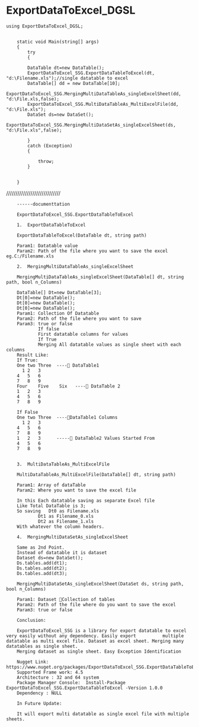 # ExportDataToExcel_DGSL


	using ExportDataToExcel_DGSL;
	
	
        static void Main(string[] args)
        {
            try
            {
            
            DataTable dt=new DataTable();          
            ExportDataToExcel_SSG.ExportDataTableToExcel(dt, "d:\Filename.xls");//single datatable to excel
            DataTable[] dd = new DataTable[10];
            ExportDataToExcel_SSG.MergingMultiDataTableAs_singleExcelSheet(dd, "d:\File.xls,false);
            ExportDataToExcel_SSG.MultiDataTableAs_MultiExcelFile(dd, "d:\File.xls");           
            DataSet ds=new DataSet();
            ExportDataToExcel_SSG.MergingMultiDataSetAs_singleExcelSheet(ds, "d:\File.xls",false);
           
            }
            catch (Exception)
            {

                throw;
            }
	    
            
        }
/////////////////////////////



		------documenttation

		ExportDataToExcel_SSG.ExportDataTableToExcel

		1.	ExportDataTableToExcel

		ExportDataTableToExcel(DataTable dt, string path)

		Param1: Datatable value
		Param2: Path of the file where you want to save the excel eg.C:/Filename.xls

		2.	MergingMultiDataTableAs_singleExcelSheet

		MergingMultiDataTableAs_singleExcelSheet(DataTable[] dt, string path, bool n_Columns)

		DataTable[] Dt=new DataTable[3];
		Dt[0]=new DataTable();
		Dt[0]=new DataTable();
		Dt[0]=new DataTable();
		Param1: Collection Of Datatable
		Param2: Path of the file where you want to save
		Param3: true or false
				If false
				First datatable columns for values
				If True
				Merging All datatable values as single sheet with each columns     
		Result Like:
		If True:
		One	two	Three  ---- DataTable1
		  1	2	3
		4	5	6
		7	8	9
		Four	Five	Six   ---- DataTable 2
		1	2	3
		4	5	6
		7	8	9

		If False
		One	two	Three  ----DataTable1 Columns
		  1	2	3
		4	5	6
		7	8	9
		1	2	3      ----- DataTable2 Values Started From
		4	5	6
		7	8	9
		

		3.	MultiDataTableAs_MultiExcelFile

		MultiDataTableAs_MultiExcelFile(DataTable[] dt, string path)

		Param1: Array of dataTable
		Param2: Where you want to save the excel file

		In this Each datatable saving as separate Excel file
		Like Total DataTable is 3;
		So saving 	Dt0 as Filename.xls
				Dt1 as Filename_0.xls
				Dt2 as Filename_1.xls
		With whatever the column headers.

		4.	MergingMultiDataSetAs_singleExcelSheet

		Same as 2nd Point.
		Instead of datatable it is dataset
		Dataset ds=new DataSet();
		Ds.tables.add(dt1);
		Ds.tables.add(dt2);
		Ds.tables.add(dt3);

		MergingMultiDataSetAs_singleExcelSheet(DataSet ds, string path, bool n_Columns)

		Param1: Dataset Collection of tables
		Param2: Path of the file where do you want to save the excel
		Param3: true or false

		Conclusion:

		ExportDataToExcel_SSG is a library for export datatable to excel very easily without any dependency. Easily export 			multiple datatable as multi excel file. Dataset as excel sheet. Merging many datatables as single sheet.
		Merging dataset as single sheet. Easy Exception Identification

		Nugget Link:  https://www.nuget.org/packages/ExportDataToExcel_SSG.ExportDataTableToExcel/
		Supported Frame work: 4.5
		Architecture : 32 and 64 system
		Package Manager Console:  Install-Package ExportDataToExcel_SSG.ExportDataTableToExcel -Version 1.0.0
		Dependency : NULL

		In Future Update:

		It will export multi datatable as single excel file with multiple sheets.
